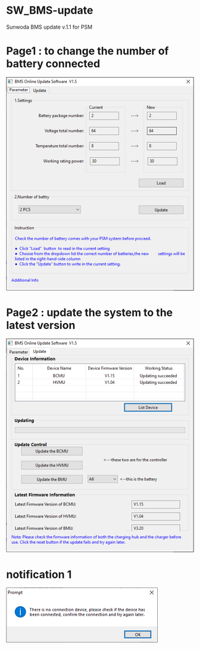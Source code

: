 # SW_BMS-update

Sunwoda BMS update v.1.1 for PSM

# Page1 : to change the number of battery connected
![SM snapshot](/pic/SU_BMS-P1.png)

# Page2 : update the system to the latest version
![SM snapshot](/pic/SU_BMS-P2.png)

# notification 1
![SM snapshot](/pic/SU_BMS-note1.png)

